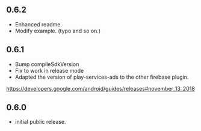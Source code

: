 ## 0.6.2

* Enhanced readme.
* Modify example. (typo and so on.)

## 0.6.1

* Bump compileSdkVersion
* Fix to work in release mode
* Adapted the version of play-services-ads to the other firebase plugin.

https://developers.google.com/android/guides/releases#november_13_2018


## 0.6.0

* initial public release.